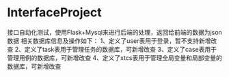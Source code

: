 # InterfaceProject
接口自动化测试，使用Flask+Mysql来进行后端的处理，返回给前端的数据为json数据
相关数据库信息及操作如下：
1、定义了user表用于登录，暂不支持新增改查
2、定义了task表用于管理任务的数据库，可新增改查
3、定义了case表用于管理用例的数据库，可新增改查
4、定义了xtcs表用于管理全局变量和局部变量的数据库，可新增改查
